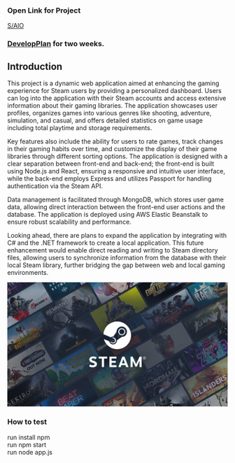 ### Open Link for Project
[S/AIO](http://saio.us-east-2.elasticbeanstalk.com)

### [DevelopPlan](developPlan.md) for two weeks.
  
## Introduction
This project is a dynamic web application aimed at enhancing the gaming experience for Steam users by providing a personalized dashboard. Users can log into the application with their Steam accounts and access extensive information about their gaming libraries. The application showcases user profiles, organizes games into various genres like shooting, adventure, simulation, and casual, and offers detailed statistics on game usage including total playtime and storage requirements.  
  
Key features also include the ability for users to rate games, track changes in their gaming habits over time, and customize the display of their game libraries through different sorting options. The application is designed with a clear separation between front-end and back-end; the front-end is built using Node.js and React, ensuring a responsive and intuitive user interface, while the back-end employs Express and utilizes Passport for handling authentication via the Steam API.  
  
Data management is facilitated through MongoDB, which stores user game data, allowing direct interaction between the front-end user actions and the database. The application is deployed using AWS Elastic Beanstalk to ensure robust scalability and performance.  
  
Looking ahead, there are plans to expand the application by integrating with C# and the .NET framework to create a local application. This future enhancement would enable direct reading and writing to Steam directory files, allowing users to synchronize information from the database with their local Steam library, further bridging the gap between web and local gaming environments.  
    
![steam](./steam-dashboard/public/img/readme.jpg "steam")   

### How to test
run install npm  
run npm start  
run node app.js  